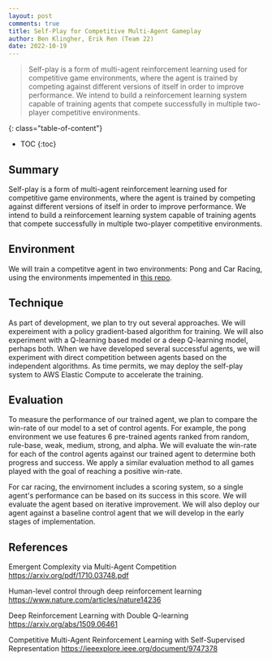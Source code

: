 ```yaml
---
layout: post
comments: true
title: Self-Play for Competitive Multi-Agent Gameplay
author: Ben Klingher, Erik Ren (Team 22)
date: 2022-10-19
---
```


> Self-play is a form of multi-agent reinforcement learning used for competitive game environments, where the agent is trained by competing against different versions of itself in order to improve performance. We intend to build a reinforcement learning system capable of training agents that compete successfully in multiple two-player competitive environments.


<!--more-->
{: class="table-of-content"}
* TOC
{:toc}


## Summary
Self-play is a form of multi-agent reinforcement learning used for competitive game environments, where the agent is trained by competing against different versions of itself in order to improve performance. We intend to build a reinforcement learning system capable of training agents that compete successfully in multiple two-player competitive environments.

## Environment

We will train a competitve agent in two environments: Pong and Car Racing, using the environments impemented in [this repo](https://github.com/ucla-rlcourse/competitive-rl).

## Technique

As part of development, we plan to try out several approaches. We will expereiment with a policy gradient-based algorithm for training. We will also experiment with a Q-learning based model or a deep Q-learning model, perhaps both. When we have developed several successful agents, we will experiment with direct competition between agents based on the  independent algorithms. As time permits, we may deploy the self-play system to AWS Elastic Compute to accelerate the training. 

## Evaluation

To measure the performance of our trained agent, we plan to compare the win-rate of our model to a set of control agents. For example, the pong environment we use features 6 pre-trained agents ranked from random, rule-base, weak, medium, strong, and alpha. We will evaluate the win-rate for each of the control agents against our trained agent to determine both progress and success. We apply a similar evaluation method to all games played with the goal of reaching a positive win-rate.

For car racing, the envirnoment includes a scoring system, so a single agent's performance can be based on its success in this score. We will evaluate the agent based on iterative improvement. We will also deploy our agent against a baseline control agent that we will develop in the early stages of implementation.

## References

Emergent Complexity via Multi-Agent Competition
https://arxiv.org/pdf/1710.03748.pdf

Human-level control through deep reinforcement learning
https://www.nature.com/articles/nature14236

Deep Reinforcement Learning with Double Q-learning
https://arxiv.org/abs/1509.06461

Competitive Multi-Agent Reinforcement Learning with Self-Supervised Representation
https://ieeexplore.ieee.org/document/9747378